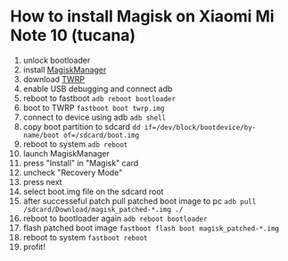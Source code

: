 # How to install Magisk on Xiaomi Mi Note 10 (tucana)

 1. unlock bootloader
 1. install [MagiskManager](https://github.com/topjohnwu/Magisk/releases/latest)
 1. download [TWRP](https://eu.dl.twrp.me/tucana/)
 1. enable USB debugging and connect adb
 1. reboot to fastboot `adb reboot bootloader`
 1. boot to TWRP `fastboot boot twrp.img`
 1. connect to device using adb `adb shell`
 1. copy boot partition to sdcard `dd if=/dev/block/bootdevice/by-name/boot of=/sdcard/boot.img`
 1. reboot to system `adb reboot`
 1. launch MagiskManager
 1. press "Install" in "Magisk" card
 1. uncheck "Recovery Mode"
 1. press next
 1. select boot.img file on the sdcard root
 1. after successeful patch pull patched boot image to pc `adb pull /sdcard/Download/magisk_patched-*.img ./`
 1. reboot to bootloader again `adb reboot bootloader`
 1. flash patched boot image `fastboot flash boot magisk_patched-*.img`
 1. reboot to system `fastboot reboot`
 1. profit!
